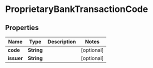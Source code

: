 
# ProprietaryBankTransactionCode

## Properties
Name | Type | Description | Notes
------------ | ------------- | ------------- | -------------
**code** | **String** |  |  [optional]
**issuer** | **String** |  |  [optional]



